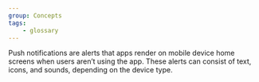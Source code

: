 ```yaml
---
group: Concepts
tags:
    - glossary
---
```

Push notifications are alerts that apps render on mobile device home screens when users aren’t using the app. These alerts can consist of text, icons, and sounds, depending on the device type.